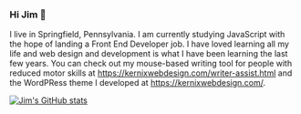 ### Hi Jim 👋

I live in Springfield, Pennsylvania. I am currently studying JavaScript with the hope of landing a Front End Developer job. I have loved learning all my life and web design and development is what I have been learning the last few years. You can check out my mouse-based writing tool for people with reduced motor skills at https://kernixwebdesign.com/writer-assist.html and the WordPRess theme I developed at https://kernixwebdesign.com/. 

[![Jim's GitHub stats](https://github-readme-stats.vercel.app/api?username=Kernix13)](https://github.com/Kernix13/github-readme-stats)
